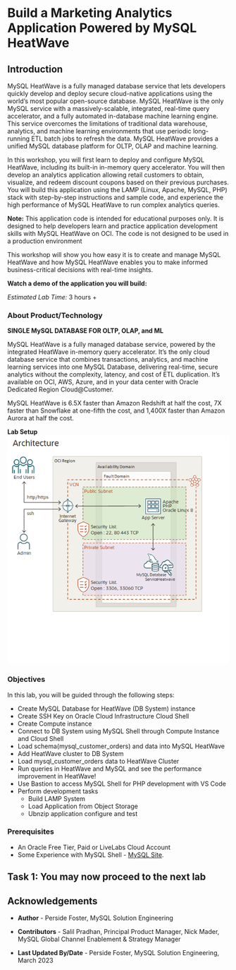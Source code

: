 # Build a Marketing Analytics Application Powered by MySQL HeatWave

## Introduction

MySQL HeatWave is a fully managed database service that lets developers quickly develop and deploy secure cloud-native applications using the world’s most popular open-source database. MySQL HeatWave is the only MySQL service with a massively-scalable, integrated, real-time query accelerator, and a fully automated in-database machine learning engine. This service overcomes the limitations of traditional data warehouse, analytics, and machine learning environments that use periodic long-running ETL batch jobs to refresh the data. MySQL HeatWave provides a unified MySQL database platform for OLTP, OLAP and machine learning.

In this workshop, you will first learn to deploy and configure MySQL HeatWave, including its built-in in-memory query accelerator. You will then develop an analytics application allowing retail customers to obtain, visualize, and redeem discount coupons based on their previous purchases. You will build this application using the LAMP (Linux, Apache, MySQL, PHP) stack with step-by-step instructions and sample code, and experience the high performance of MySQL HeatWave to run complex analytics queries.

**Note:** This application code is intended for educational purposes only. It is designed to help developers learn and practice application development skills with MySQL HeatWave on OCI. The code is not designed to be used in a production environment

This workshop will show you how easy it is to create and manage MySQL HeatWave and how MySQL HeatWave enables you to make informed business-critical decisions with real-time insights.

**Watch a demo of the application you will build:**

[](youtube:/IGPaJiCK_fI)

_Estimated Lab Time:_ 3 hours +

### About Product/Technology

**SINGLE MySQL DATABASE FOR OLTP, OLAP, and ML**

MySQL HeatWave is a fully managed database service, powered by the integrated HeatWave in-memory query accelerator. It’s the only cloud database service that combines transactions, analytics, and machine learning services into one MySQL Database, delivering real-time, secure analytics without the complexity, latency, and cost of ETL duplication. It’s available on OCI, AWS, Azure, and in your data center with Oracle Dedicated Region Cloud@Customer.

MySQL HeatWave is 6.5X faster than Amazon Redshift at half the cost, 7X faster than Snowflake at one-fifth the cost, and 1,400X faster than Amazon Aurora at half the cost.

**Lab Setup**
  ![INTRO](./images/marketing-system-architecture.png "heatwave architecture ")

### Objectives

In this lab, you will be guided through the following steps:

- Create MySQL Database for HeatWave (DB System) instance
- Create SSH Key on Oracle Cloud Infrastructure Cloud Shell 
- Create Compute instance
- Connect to DB System using MySQL Shell through Compute Instance and Cloud Shell 
- Load  schema(mysql\_customer\_orders) and data  into  MySQL HeatWave 
- Add HeatWave cluster to DB System
- Load mysql\_customer\_orders data to HeatWave Cluster
- Run queries in HeatWave and MySQL and see the performance improvement in HeatWave!
- Use Bastion to access MySQL Shell for PHP development with VS Code
- Perform development tasks
  - Build LAMP System
  - Load Application from Object Storage
  - Ubnzip application configure and test

### Prerequisites

- An Oracle Free Tier, Paid or LiveLabs Cloud Account
- Some Experience with MySQL Shell - [MySQL Site](https://dev.MySQL.com/doc/MySQL-shell/8.0/en/).

## Task 1: You may now **proceed to the next lab**

## Acknowledgements

- **Author** - Perside Foster, MySQL Solution Engineering

- **Contributors** - Salil Pradhan, Principal Product Manager, Nick Mader, MySQL Global Channel Enablement & Strategy Manager
- **Last Updated By/Date** - Perside Foster, MySQL Solution Engineering, March 2023
